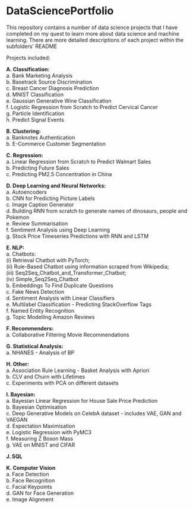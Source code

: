 # DataSciencePortfolio

This repository contains a number of data science projects that I have completed on my quest to learn more about data science and machine learning. There are more detailed descriptions of each project within the subfolders' README

Projects included:   

**A. Classification:**            
		a. Bank Marketing Analysis     
		b. Basetrack Source Discrimination      
		c. Breast Cancer Diagnosis Prediction    
		d. MNIST Classification    
		e. Gaussian Generative Wine Classification   
		f. Logistic Regression from Scratch to Predict Cervical Cancer     
		g. Particle Identification     
		h. Predict Signal Events     
	
	
**B. Clustering:**          
		a. Banknotes Authentication    
		b. E-Commerce Customer Segmentation       
	
	
**C. Regression:**   
		a. Linear Regression from Scratch to Predict Walmart Sales    
		b. Predicting Future Sales       
		c. Predicting PM2.5 Concentration in China    
	
	
**D. Deep Learning and Neural Networks:**  
		a. Autoencoders     
		b. CNN for Predicting Picture Labels    
		c. Image Caption Generator    
		d. Building RNN from scratch to generate names of dinosaurs, people and Pokemon      
		e. Review Summarisation   
		f. Sentiment Analysis using Deep Learning       
		g. Stock Price Timeseries Predictions with RNN and LSTM     
	
	
**E. NLP:**   
		a. Chatbots:         
				(i) Retrieval Chatbot with PyTorch;       
				(ii) Rule-Based Chatbot using information scraped from Wikipedia;      
				(iii) Seq2Seq_Chatbot_and_Transformer_Chatbot;       
				(iv) Simple_Seq2Seq_Chatbot              
		b. Embeddings To Find Duplicate Questions   
		c. Fake News Detection    
		d. Sentiment Analysis with Linear Classifiers    
		e. Multilabel Classification - Predicting StackOverflow Tags    
		f. Named Entity Recognition    
		g. Topic Modelling Amazon Reviews    
	
	
**F. Recommenders:**    
		a. Collaborative Filtering Movie Recommendations     
	
	
**G. Statistical Analysis:**    
		a. NHANES - Analysis of BP     
	
	
**H. Other:**    
		a. Association Rule Learning - Basket Analysis with Apriori  
		b. CLV and Churn with Lifetimes     
		c. Experiments with PCA on different datasets    
	
	
**I. Bayesian:**     
		a. Bayesian Linear Regression for House Sale Price Prediction    
 		b. Bayesian Optimisation    
		c. Deep Generative Models on CelebA dataset - includes VAE, GAN and VAEGAN      
		d. Expectation Maximisation    
		e. Logistic Regression with PyMC3    
		f. Measuring Z Boson Mass    
		g. VAE on MNIST and CIFAR   
	
	
**J. SQL**   

**K. Computer Vision**   
		a. Face Detection     
		b. Face Recognition    
		c. Facial Keypoints    
		d. GAN for Face Generation   
		e. Image Alignment    
  
